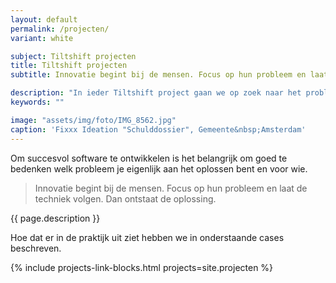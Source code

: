 ```yaml
---
layout: default
permalink: /projecten/
variant: white

subject: Tiltshift projecten
title: Tiltshift projecten
subtitle: Innovatie begint bij de mensen. Focus op hun probleem en laat de techniek volgen. Dan ontstaat de oplossing.

description: "In ieder Tiltshift project gaan we op zoek naar het probleem achter de software-wens, op basis van software design thinking. Een aantal stappen staan daarbij vast: discovery, ideation, development, delivery."
keywords: ""

image: "assets/img/foto/IMG_8562.jpg"
caption: 'Fixxx Ideation "Schulddossier", Gemeente&nbsp;Amsterdam'
---
```

Om succesvol software te ontwikkelen is het belangrijk om goed te bedenken welk probleem je eigenlijk aan het oplossen bent en voor wie.

> Innovatie begint bij de mensen. Focus op hun probleem en laat de techniek volgen. Dan ontstaat de oplossing.

{{ page.description }}

Hoe dat er in de praktijk uit ziet hebben we in onderstaande cases beschreven.

<!-- {% include collection.md collection=site.projecten %} -->

{% include projects-link-blocks.html projects=site.projecten %}